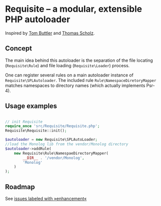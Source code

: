 # Requisite – a modular, extensible PHP autoloader

Inspired by [Tom Buttler](https://r.je/) and [Thomas Scholz](http://toscho.de).

## Concept
The main idea behind this autoloader is the separation of the file locating (`Requisite\Rule`) and file loading
(`Requisite\Loader`) process.

One can register several rules on a main autoloader instance of `Requisite\SPLAutoloader`. The included rule
`Rule\NamespaceDiretoryMapper` matches namespaces to directory names (which actually implements Psr-4).

## Usage examples

```php

// init Requisite
require_once 'src/Requisite/Requisite.php';
Requisite\Requisite::init();

$autoloader = new Requisite\SPLAutoLoader;
//load the Monolog lib from the vendor/Monolog directory
$autoloader->addRule(
	new Requisite\Rule\NamespaeDirectoryMapper(
		__DIR__ . '/vendor/Monolog',
		'Monolog'
	)
);
```

## Roadmap

 See [issues labeled with »enhancement«](https://github.com/dnaber-de/Requisite/issues?q=is%3Aissue+is%3Aopen+label%3Aenhancement)